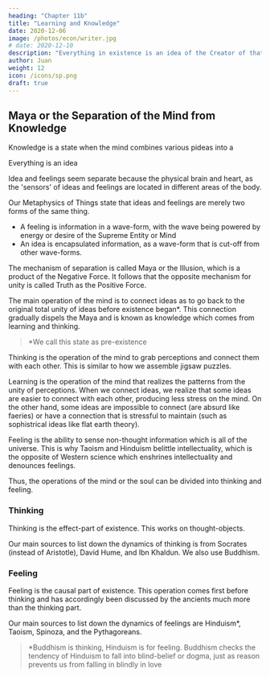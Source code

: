 ```yaml
---
heading: "Chapter 11b"
title: "Learning and Knowledge"
date: 2020-12-06
image: /photos/econ/writer.jpg
# date: 2020-12-10
description: "Everything in existence is an idea of the Creator of that existence"
author: Juan
weight: 12
icon: /icons/sp.png
draft: true
---
```



## Maya or the Separation of the Mind from Knowledge 

<!-- Illusion in Existence  -->

Knowledge is a state when the mind combines various pideas into a 

Everything is an idea 


Idea and feelings seem separate because the physical brain and heart, as the 'sensors' of ideas and feelings are located in different areas of the body. 

Our Metaphysics of Things state that ideas and feelings are merely two forms of the same thing. 
- A feeling is information in a wave-form, with the wave being powered by energy or desire of the Supreme Entity or Mind 
- An idea is encapsulated information, as a wave-form that is cut-off from other wave-forms.

The mechanism of separation is called Maya or the Illusion, which is a product of the Negative Force. It follows that the opposite mechanism for unity is called Truth as the Positive Force.   

The main operation of the mind is to connect ideas as to go back to the original total unity of ideas before existence began*. This connection gradually dispels the Maya and is known as knowledge which comes from learning and thinking. 


> *We call this state as pre-existence


Thinking is the operation of the mind to grab perceptions and connect them with each other. This is similar to how we assemble jigsaw puzzles. 

Learning is the operation of the mind that realizes the patterns from the unity of perceptions. When we connect ideas, we realize that some ideas are easier to connect with each other, producing less stress on the mind. On the other hand, some ideas are impossible to connect (are absurd like faeries) or have a connection that is stressful to maintain (such as sophistrical ideas like flat earth theory).

Feeling is the ability to sense non-thought information which is all of the universe. This is why Taoism and Hinduism belittle intellectuality, which is the opposite of Western science which enshrines intellectuality and denounces feelings.  

<!--  This is similar to us finding a technique to connect jigsaw puzzles for efficiently.  
 -->

Thus, the operations of the mind or the soul can be divided into thinking and feeling. 

### Thinking

Thinking is the effect-part of existence. This works on thought-objects. 

Our main sources to list down the dynamics of thinking is from Socrates (instead of Aristotle), David Hume, and Ibn Khaldun. We also use Buddhism. 


### Feeling 

Feeling is the causal part of existence. This operation comes first before thinking and has accordingly been discussed by the ancients much more than the thinking part.  

Our main sources to list down the dynamics of feelings are Hinduism*, Taoism, Spinoza, and the Pythagoreans. 


> *Buddhism is thinking, Hinduism is for feeling. Buddhism checks the tendency of Hinduism to fall into blind-belief or dogma, just as reason prevents us from falling in blindly in love 


<!-- ## Putting it all together

We this break down Existence into the following:

- The Absolute (The One, Probability of Existence, without perception)
- The Supreme or Existence (Actual Existence, with perception)
  - experiencer
    - perceiver or consciousness
    - mind or the Supreme Entity
      - living mind, nonliving mind
      - metaphysical mind, physical mind
  - experience
    - feelings
      - Positive Force 
      - Negative Force
      - morality
    - ideas
      - Dharma or True Nature
      - physical and metaphysical things
chapter 



These desires are such a powerful principle that it even leads to the invention of concepts such as God*, Allah, Yahweh, Jehovah, Kali, Ganesh, etc. as stated in the previous post. 


> *Atheists often bash religions for believing in arbitrary Deities. They do not realize that those Deities are a symptom of the natural mental or metaphysical limitation of most humans. Bashing a religion would be like bashing a disabled person for being disabled. The moral solution is to not bash the disabled, but on the contrary, to give them more assistance than ordinary. This is why Superphysics embraces religions and focuses on their common traits and feelings, instead of dwelling on their differences. However, Superphysics goes against the dogma in each religion.
 -->